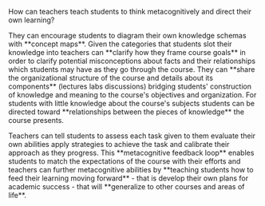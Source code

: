 <p><span style=font-weight: 400;>How can teachers teach students to think metacognitively and direct their own learning?</span></p>

<p><span style=font-weight: 400;>They can encourage students to diagram their own knowledge schemas with </span>**concept maps**<span style=font-weight: 400;>. Given the categories that students slot their knowledge into teachers can </span>**clarify how they frame course goals**<span style=font-weight: 400;> in order to clarify potential misconceptions about facts and their relationships which students may have as they go through the course. They can </span>**share the organizational structure of the course and details about its components**<span style=font-weight: 400;> (lectures labs discussions) bridging students' construction of knowledge and meaning to the course's objectives and organization. For students with little knowledge about the course's subjects students can be directed toward </span>**relationships between the pieces of knowledge**<span style=font-weight: 400;> the course presents.</span></p>

<p><span style=font-weight: 400;>Teachers can tell students to assess each task given to them evaluate their own abilities apply strategies to achieve the task and calibrate their approach as they progress. This </span>**metacognitive feedback loop**<span style=font-weight: 400;> enables students to match the expectations of the course with their efforts and teachers can further metacognitive abilities by </span>**teaching students how to feed their learning moving forward**<span style=font-weight: 400;> - that is develop their own plans for academic success - that will </span>**generalize to other courses and areas of life**<span style=font-weight: 400;>.</span></p>